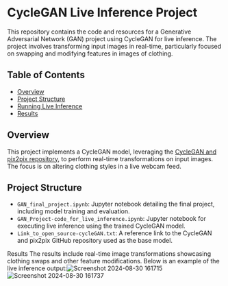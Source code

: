 # CycleGAN Live Inference Project

This repository contains the code and resources for a Generative Adversarial Network (GAN) project using CycleGAN for live inference. The project involves transforming input images in real-time, particularly focused on swapping and modifying features in images of clothing.

## Table of Contents
- [Overview](#overview)
- [Project Structure](#project-structure)
- [Running Live Inference](#running-live-inference)
- [Results](#results)


## Overview
This project implements a CycleGAN model, leveraging the [CycleGAN and pix2pix repository](https://github.com/junyanz/pytorch-CycleGAN-and-pix2pix), to perform real-time transformations on input images. The focus is on altering clothing styles in a live webcam feed.

## Project Structure
- `GAN_final_project.ipynb`: Jupyter notebook detailing the final project, including model training and evaluation.
- `GAN_Project-code_for_live_inference.ipynb`: Jupyter notebook for executing live inference using the trained CycleGAN model.
- `Link_to_open_source-cycleGAN.txt`: A reference link to the CycleGAN and pix2pix GitHub repository used as the base model.

Results
The results include real-time image transformations showcasing clothing swaps and other feature modifications. Below is an example of the live inference output:![Screenshot 2024-08-30 161715](https://github.com/user-attachments/assets/10e5ae5c-d5ac-4de3-aeee-7834ffdd4648)
![Screenshot 2024-08-30 161737](https://github.com/user-attachments/assets/b92ee1bc-ac59-45ae-8ef5-d5b8d5420d72)
